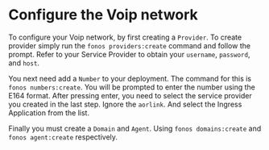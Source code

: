 
# Configure the Voip network

To configure your Voip network, by first creating a `Provider`. To create provider simply run the `fonos providers:create`
command and follow the prompt. Refer to your Service Provider to obtain your `username`, `password`, and `host`. 

You next need add a `Number` to your deployment. The command for this is `fonos numbers:create`. You will be prompted to enter the number using the E164 format. After pressing enter, you need to select the service provider you created in the last step. Ignore the `aorlink`. And select the Ingress Application from the list.

Finally you must create a `Domain` and `Agent`. Using `fonos domains:create` and `fonos agent:create` respectively.
